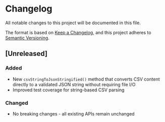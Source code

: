 # Changelog

All notable changes to this project will be documented in this file.

The format is based on [Keep a Changelog](https://keepachangelog.com/en/1.0.0/),
and this project adheres to [Semantic Versioning](https://semver.org/spec/v2.0.0.html).

## [Unreleased]

### Added
- New `csvStringToJsonStringified()` method that converts CSV content directly to a validated JSON string without requiring file I/O
- Improved test coverage for string-based CSV parsing

### Changed
- No breaking changes - all existing APIs remain unchanged